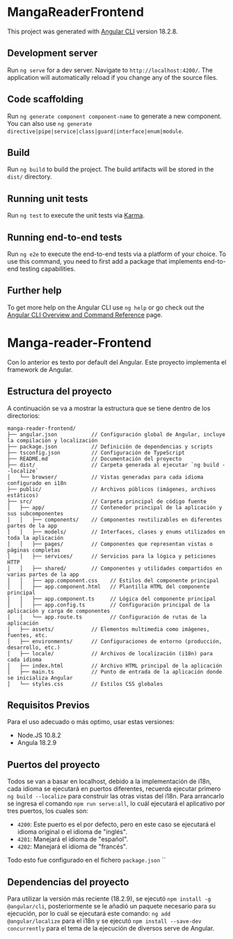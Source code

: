 # MangaReaderFrontend

This project was generated with [Angular CLI](https://github.com/angular/angular-cli) version 18.2.8.

## Development server

Run `ng serve` for a dev server. Navigate to `http://localhost:4200/`. The application will automatically reload if you change any of the source files.

## Code scaffolding

Run `ng generate component component-name` to generate a new component. You can also use `ng generate directive|pipe|service|class|guard|interface|enum|module`.

## Build

Run `ng build` to build the project. The build artifacts will be stored in the `dist/` directory.

## Running unit tests

Run `ng test` to execute the unit tests via [Karma](https://karma-runner.github.io).

## Running end-to-end tests

Run `ng e2e` to execute the end-to-end tests via a platform of your choice. To use this command, you need to first add a package that implements end-to-end testing capabilities.

## Further help

To get more help on the Angular CLI use `ng help` or go check out the [Angular CLI Overview and Command Reference](https://angular.dev/tools/cli) page.

# Manga-reader-Frontend

Con lo anterior es texto por default del Angular.
Este proyecto implementa el framework de Angular.

## Estructura del proyecto

A continuación se va a mostrar la estructura que se tiene dentro de los directorios:

```
manga-reader-frontend/
├── angular.json           // Configuración global de Angular, incluye la compilación y localización
├── package.json           // Definición de dependencias y scripts
├── tsconfig.json          // Configuración de TypeScript
├── README.md              // Documentación del proyecto
├── dist/                  // Carpeta generada al ejecutar `ng build --localize`
│   └── browser/           // Vistas generadas para cada idioma configurado en i18n
├── public/                // Archivos públicos (imágenes, archivos estáticos)
├── src/                   // Carpeta principal de código fuente
│   ├── app/               // Contenedor principal de la aplicación y sus subcomponentes
│   │   ├── components/    // Componentes reutilizables en diferentes partes de la app
│   │   ├── models/        // Interfaces, clases y enums utilizados en toda la aplicación
│   │   ├── pages/         // Componentes que representan vistas o páginas completas
│   │   ├── services/      // Servicios para la lógica y peticiones HTTP
│   │   ├── shared/        // Componentes y utilidades compartidos en varias partes de la app
│   │   ├── app.component.css    // Estilos del componente principal
│   │   ├── app.component.html   // Plantilla HTML del componente principal
│   │   ├── app.component.ts     // Lógica del componente principal
│   │   ├── app.config.ts        // Configuración principal de la aplicación y carga de componentes
│   │   └── app.route.ts         // Configuración de rutas de la aplicación
│   ├── assets/            // Elementos multimedia como imágenes, fuentes, etc.
│   ├── environments/      // Configuraciones de entorno (producción, desarrollo, etc.)
│   ├── locale/            // Archivos de localización (i18n) para cada idioma
│   ├── index.html         // Archivo HTML principal de la aplicación
│   ├── main.ts            // Punto de entrada de la aplicación donde se inicializa Angular
│   └── styles.css         // Estilos CSS globales

```

## Requisitos Previos

Para el uso adecuado o más optimo, usar estas versiones:
- Node.JS 10.8.2
- Angula 18.2.9

## Puertos del proyecto

Todos se van a basar en localhost, debido a la implementación de i18n, cada idioma se ejecutará en puertos diferentes, recuerda ejecutar primero `ng build --localize` para construir las otras vistas del i18n. Para arrancarlo se ingresa el comando `npm run serve:all`, lo cuál ejecutará el aplicativo por tres puertos, los cuales son:
- `4200`:  Este puerto es el por defecto, pero en este caso se ejecutará el idioma original o el idioma de "inglés".
- `4201`: Manejará el idioma de "español".
- `4202`: Manejará el idioma de "francés".

Todo esto fue configurado en el fichero `package.json`  ``
## Dependencias del proyecto

Para utilizar la versión más reciente (18.2.9), se ejecutó `npm install -g @angular/cli`, posteriormente se le añadió un paquete necesario para su ejecución, por lo cuál se ejecutará este comando: `ng add @angular/localize` para el i18n y se ejecutó `npm install --save-dev concurrently` para el tema de la ejecución de diversos serve de Angular.
